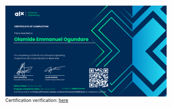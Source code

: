 ![Software Engineering Certificate](17-short-specializations-certificate-olamide-ogundare.png)
Certification verification: [here](https://intranet.alxswe.com/certificates/JYG8B7p3nr)